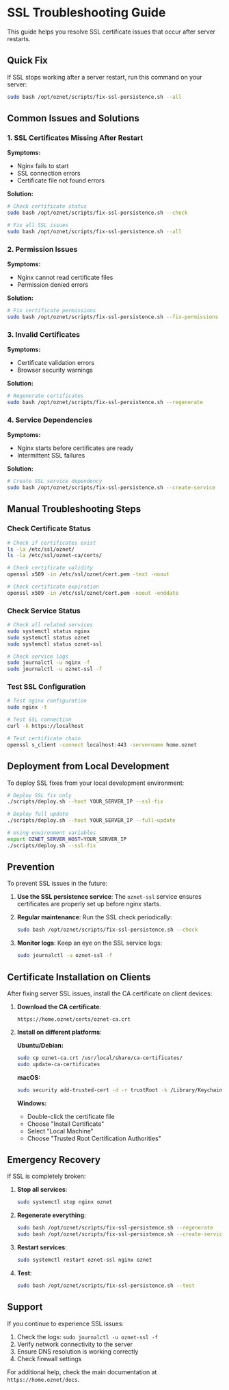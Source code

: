 # SSL Troubleshooting Guide

This guide helps you resolve SSL certificate issues that occur after server restarts.

## Quick Fix

If SSL stops working after a server restart, run this command on your server:

```bash
sudo bash /opt/oznet/scripts/fix-ssl-persistence.sh --all
```

## Common Issues and Solutions

### 1. SSL Certificates Missing After Restart

**Symptoms:**
- Nginx fails to start
- SSL connection errors
- Certificate file not found errors

**Solution:**
```bash
# Check certificate status
sudo bash /opt/oznet/scripts/fix-ssl-persistence.sh --check

# Fix all SSL issues
sudo bash /opt/oznet/scripts/fix-ssl-persistence.sh --all
```

### 2. Permission Issues

**Symptoms:**
- Nginx cannot read certificate files
- Permission denied errors

**Solution:**
```bash
# Fix certificate permissions
sudo bash /opt/oznet/scripts/fix-ssl-persistence.sh --fix-permissions
```

### 3. Invalid Certificates

**Symptoms:**
- Certificate validation errors
- Browser security warnings

**Solution:**
```bash
# Regenerate certificates
sudo bash /opt/oznet/scripts/fix-ssl-persistence.sh --regenerate
```

### 4. Service Dependencies

**Symptoms:**
- Nginx starts before certificates are ready
- Intermittent SSL failures

**Solution:**
```bash
# Create SSL service dependency
sudo bash /opt/oznet/scripts/fix-ssl-persistence.sh --create-service
```

## Manual Troubleshooting Steps

### Check Certificate Status

```bash
# Check if certificates exist
ls -la /etc/ssl/oznet/
ls -la /etc/ssl/oznet-ca/certs/

# Check certificate validity
openssl x509 -in /etc/ssl/oznet/cert.pem -text -noout

# Check certificate expiration
openssl x509 -in /etc/ssl/oznet/cert.pem -noout -enddate
```

### Check Service Status

```bash
# Check all related services
sudo systemctl status nginx
sudo systemctl status oznet
sudo systemctl status oznet-ssl

# Check service logs
sudo journalctl -u nginx -f
sudo journalctl -u oznet-ssl -f
```

### Test SSL Configuration

```bash
# Test nginx configuration
sudo nginx -t

# Test SSL connection
curl -k https://localhost

# Test certificate chain
openssl s_client -connect localhost:443 -servername home.oznet
```

## Deployment from Local Development

To deploy SSL fixes from your local development environment:

```bash
# Deploy SSL fix only
./scripts/deploy.sh --host YOUR_SERVER_IP --ssl-fix

# Deploy full update
./scripts/deploy.sh --host YOUR_SERVER_IP --full-update

# Using environment variables
export OZNET_SERVER_HOST=YOUR_SERVER_IP
./scripts/deploy.sh --ssl-fix
```

## Prevention

To prevent SSL issues in the future:

1. **Use the SSL persistence service**: The `oznet-ssl` service ensures certificates are properly set up before nginx starts.

2. **Regular maintenance**: Run the SSL check periodically:
   ```bash
   sudo bash /opt/oznet/scripts/fix-ssl-persistence.sh --check
   ```

3. **Monitor logs**: Keep an eye on the SSL service logs:
   ```bash
   sudo journalctl -u oznet-ssl -f
   ```

## Certificate Installation on Clients

After fixing server SSL issues, install the CA certificate on client devices:

1. **Download the CA certificate**:
   ```
   https://home.oznet/certs/oznet-ca.crt
   ```

2. **Install on different platforms**:

   **Ubuntu/Debian:**
   ```bash
   sudo cp oznet-ca.crt /usr/local/share/ca-certificates/
   sudo update-ca-certificates
   ```

   **macOS:**
   ```bash
   sudo security add-trusted-cert -d -r trustRoot -k /Library/Keychains/System.keychain oznet-ca.crt
   ```

   **Windows:**
   - Double-click the certificate file
   - Choose "Install Certificate"
   - Select "Local Machine"
   - Choose "Trusted Root Certification Authorities"

## Emergency Recovery

If SSL is completely broken:

1. **Stop all services**:
   ```bash
   sudo systemctl stop nginx oznet
   ```

2. **Regenerate everything**:
   ```bash
   sudo bash /opt/oznet/scripts/fix-ssl-persistence.sh --regenerate
   sudo bash /opt/oznet/scripts/fix-ssl-persistence.sh --create-service
   ```

3. **Restart services**:
   ```bash
   sudo systemctl restart oznet-ssl nginx oznet
   ```

4. **Test**:
   ```bash
   sudo bash /opt/oznet/scripts/fix-ssl-persistence.sh --test
   ```

## Support

If you continue to experience SSL issues:

1. Check the logs: `sudo journalctl -u oznet-ssl -f`
2. Verify network connectivity to the server
3. Ensure DNS resolution is working correctly
4. Check firewall settings

For additional help, check the main documentation at `https://home.oznet/docs`. 